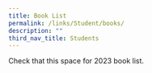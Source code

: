 ```yaml
---
title: Book List
permalink: /links/Student/books/
description: ""
third_nav_title: Students
---
```

Check that this space for 2023 book list.